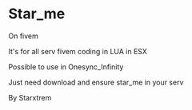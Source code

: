 # Star_me

On fivem

It's for all serv fivem coding in LUA in ESX

Possible to use in Onesync_Infinity

Just need download and ensure star_me in your serv

By Starxtrem

